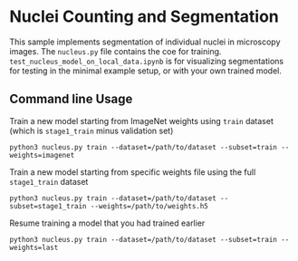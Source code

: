 # Nuclei Counting and Segmentation

This sample implements segmentation of individual nuclei in microscopy images.
The `nucleus.py` file contains the coe for training. `test_nucleus_model_on_local_data.ipynb` is for visualizing segmentations for testing in the minimal example setup, or with your own trained model. 


## Command line Usage
Train a new model starting from ImageNet weights using `train` dataset (which is `stage1_train` minus validation set)
```
python3 nucleus.py train --dataset=/path/to/dataset --subset=train --weights=imagenet
```

Train a new model starting from specific weights file using the full `stage1_train` dataset
```
python3 nucleus.py train --dataset=/path/to/dataset --subset=stage1_train --weights=/path/to/weights.h5
```

Resume training a model that you had trained earlier
```
python3 nucleus.py train --dataset=/path/to/dataset --subset=train --weights=last
```
